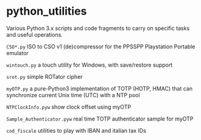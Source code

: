 # python_utilities

Various Python 3.x scripts and code fragments to carry on specific tasks and useful operations.

`CSO*.py` ISO to CSO v1 (de)compressor for the PPSSPP Playstation Portable emulator

`wintouch.py` a touch utility for Windows, with save/restore support

`srot.py` simple ROTator cipher

`myOTP.py` a pure-Python3 implementation of TOTP (HOTP, HMAC) that can synchronize current Unix time (UTC) with a NTP pool

`NTPClockInfo.pyw` show clock offset using myOTP

`Sample_Authenticator.pyw` real time TOTP authenticator sample for myOTP

`cod_fiscale` utilities to play with IBAN and italian tax IDs
